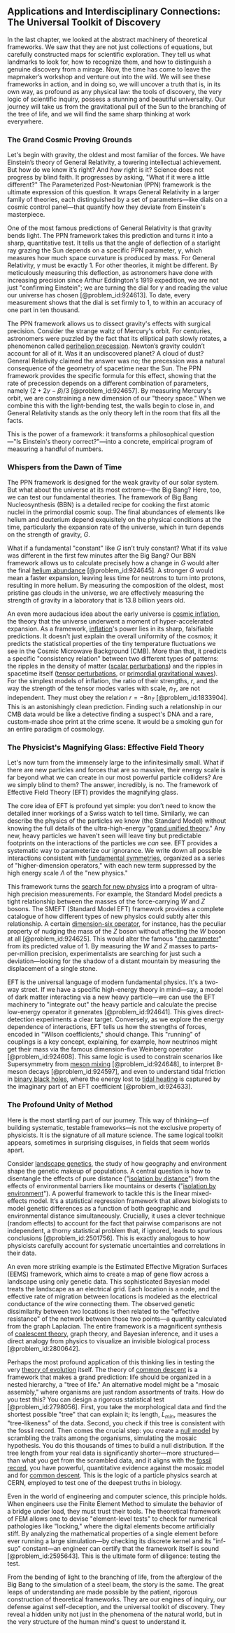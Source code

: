 ## Applications and Interdisciplinary Connections: The Universal Toolkit of Discovery

In the last chapter, we looked at the abstract machinery of theoretical frameworks. We saw that they are not just collections of equations, but carefully constructed maps for scientific exploration. They tell us what landmarks to look for, how to recognize them, and how to distinguish a genuine discovery from a mirage. Now, the time has come to leave the mapmaker’s workshop and venture out into the wild. We will see these frameworks in action, and in doing so, we will uncover a truth that is, in its own way, as profound as any physical law: the tools of discovery, the very logic of scientific inquiry, possess a stunning and beautiful universality. Our journey will take us from the gravitational pull of the Sun to the branching of the tree of life, and we will find the same sharp thinking at work everywhere.

### The Grand Cosmic Proving Grounds

Let's begin with gravity, the oldest and most familiar of the forces. We have Einstein’s theory of General Relativity, a towering intellectual achievement. But how do we know it’s right? And *how* right is it? Science does not progress by blind faith. It progresses by asking, "What if it were a little different?" The Parameterized Post-Newtonian (PPN) framework is the ultimate expression of this question. It wraps General Relativity in a larger family of theories, each distinguished by a set of parameters—like dials on a cosmic control panel—that quantify how they deviate from Einstein's masterpiece.

One of the most famous predictions of General Relativity is that gravity bends light. The PPN framework takes this prediction and turns it into a sharp, quantitative test. It tells us that the angle of deflection of a starlight ray grazing the Sun depends on a specific PPN parameter, $\gamma$, which measures how much space curvature is produced by mass. For General Relativity, $\gamma$ must be exactly 1. For other theories, it might be different. By meticulously measuring this deflection, as astronomers have done with increasing precision since Arthur Eddington's 1919 expedition, we are not just "confirming Einstein"; we are turning the dial for $\gamma$ and reading the value our universe has chosen [@problem_id:924613]. To date, every measurement shows that the dial is set firmly to 1, to within an accuracy of one part in ten thousand.

The PPN framework allows us to dissect gravity's effects with surgical precision. Consider the strange waltz of Mercury's orbit. For centuries, astronomers were puzzled by the fact that its elliptical path slowly rotates, a phenomenon called [perihelion precession](@article_id:262573). Newton’s gravity couldn’t account for all of it. Was it an undiscovered planet? A cloud of dust? General Relativity claimed the answer was no; the precession was a natural consequence of the geometry of spacetime near the Sun. The PPN framework provides the specific formula for this effect, showing that the rate of precession depends on a different combination of parameters, namely $(2+2\gamma-\beta)/3$ [@problem_id:924657]. By measuring Mercury's orbit, we are constraining a new dimension of our "theory space." When we combine this with the light-bending test, the walls begin to close in, and General Relativity stands as the only theory left in the room that fits all the facts.

This is the power of a framework: it transforms a philosophical question—"Is Einstein's theory correct?"—into a concrete, empirical program of measuring a handful of numbers.

### Whispers from the Dawn of Time

The PPN framework is designed for the weak gravity of our solar system. But what about the universe at its most extreme—the Big Bang? Here, too, we can test our fundamental theories. The framework of Big Bang Nucleosynthesis (BBN) is a detailed recipe for cooking the first atomic nuclei in the primordial cosmic soup. The final abundances of elements like helium and deuterium depend exquisitely on the physical conditions at the time, particularly the expansion rate of the universe, which in turn depends on the strength of gravity, $G$.

What if a fundamental "constant" like $G$ isn’t truly constant? What if its value was different in the first few minutes after the Big Bang? Our BBN framework allows us to calculate precisely how a change in $G$ would alter the final [helium abundance](@article_id:157988) [@problem_id:924645]. A stronger $G$ would mean a faster expansion, leaving less time for neutrons to turn into protons, resulting in more helium. By measuring the composition of the oldest, most pristine gas clouds in the universe, we are effectively measuring the strength of gravity in a laboratory that is 13.8 billion years old.

An even more audacious idea about the early universe is [cosmic inflation](@article_id:156104), the theory that the universe underwent a moment of hyper-accelerated expansion. As a framework, [inflation](@article_id:160710)'s power lies in its sharp, falsifiable predictions. It doesn't just explain the overall uniformity of the cosmos; it predicts the statistical properties of the tiny temperature fluctuations we see in the Cosmic Microwave Background (CMB). More than that, it predicts a specific "consistency relation" between two different types of patterns: the ripples in the density of matter ([scalar perturbations](@article_id:159844)) and the ripples in spacetime itself ([tensor perturbations](@article_id:159936), or [primordial gravitational waves](@article_id:160586)). For the simplest models of inflation, the ratio of their strengths, $r$, and the way the strength of the tensor modes varies with scale, $n_T$, are not independent. They must obey the relation $r = -8n_T$ [@problem_id:1833904]. This is an astonishingly clean prediction. Finding such a relationship in our CMB data would be like a detective finding a suspect's DNA and a rare, custom-made shoe print at the crime scene. It would be a smoking gun for an entire paradigm of cosmology.

### The Physicist's Magnifying Glass: Effective Field Theory

Let's now turn from the immensely large to the infinitesimally small. What if there are new particles and forces that are so massive, their energy scale is far beyond what we can create in our most powerful particle colliders? Are we simply blind to them? The answer, incredibly, is no. The framework of Effective Field Theory (EFT) provides the magnifying glass.

The core idea of EFT is profound yet simple: you don’t need to know the detailed inner workings of a Swiss watch to tell time. Similarly, we can describe the physics of the particles we know (the Standard Model) without knowing the full details of the ultra-high-energy "[grand unified theory](@article_id:149810)." Any new, heavy particles we haven't seen will leave tiny but predictable footprints on the interactions of the particles we *can* see. EFT provides a systematic way to parameterize our ignorance. We write down all possible interactions consistent with [fundamental symmetries](@article_id:160762), organized as a series of "higher-dimension operators," with each new term suppressed by the high energy scale $\Lambda$ of the "new physics."

This framework turns the [search for new physics](@article_id:158642) into a program of ultra-high precision measurements. For example, the Standard Model predicts a tight relationship between the masses of the force-carrying $W$ and $Z$ bosons. The SMEFT (Standard Model EFT) framework provides a complete catalogue of how different types of new physics could subtly alter this relationship. A certain [dimension-six operator](@article_id:158953), for instance, has the peculiar property of nudging the mass of the $Z$ boson without affecting the $W$ boson at all [@problem_id:924625]. This would alter the famous "[rho parameter](@article_id:155300)" from its predicted value of 1. By measuring the $W$ and $Z$ masses to parts-per-million precision, experimentalists are searching for just such a deviation—looking for the shadow of a distant mountain by measuring the displacement of a single stone.

EFT is the universal language of modern fundamental physics. It's a two-way street. If we have a specific high-energy theory in mind—say, a model of dark matter interacting via a new heavy particle—we can use the EFT machinery to "integrate out" the heavy particle and calculate the precise low-energy operator it generates [@problem_id:924641]. This gives direct-detection experiments a clear target. Conversely, as we explore the energy dependence of interactions, EFT tells us how the strengths of forces, encoded in "Wilson coefficients," should change. This "running" of couplings is a key concept, explaining, for example, how neutrinos might get their mass via the famous dimension-five Weinberg operator [@problem_id:924608]. This same logic is used to constrain scenarios like Supersymmetry from [meson mixing](@article_id:160086) [@problem_id:924648], to interpret B-meson decays [@problem_id:924597], and even to understand tidal friction in [binary black holes](@article_id:263599), where the energy lost to [tidal heating](@article_id:161314) is captured by the imaginary part of an EFT coefficient [@problem_id:924633].

### The Profound Unity of Method

Here is the most startling part of our journey. This way of thinking—of building systematic, testable frameworks—is not the exclusive property of physicists. It is the signature of all mature science. The same logical toolkit appears, sometimes in surprising disguises, in fields that seem worlds apart.

Consider [landscape genetics](@article_id:149273), the study of how geography and environment shape the genetic makeup of populations. A central question is how to disentangle the effects of pure distance ("[isolation by distance](@article_id:147427)") from the effects of environmental barriers like mountains or deserts ("[isolation by environment](@article_id:189285)"). A powerful framework to tackle this is the linear mixed-effects model. It’s a statistical regression framework that allows biologists to model genetic differences as a function of both geographic and environmental distance simultaneously. Crucially, it uses a clever technique (random effects) to account for the fact that pairwise comparisons are not independent, a thorny statistical problem that, if ignored, leads to spurious conclusions [@problem_id:2501756]. This is exactly analogous to how physicists carefully account for systematic uncertainties and correlations in their data.

An even more striking example is the Estimated Effective Migration Surfaces (EEMS) framework, which aims to create a map of gene flow across a landscape using only genetic data. This sophisticated Bayesian model treats the landscape as an electrical grid. Each location is a node, and the effective rate of migration between locations is modeled as the electrical conductance of the wire connecting them. The observed genetic dissimilarity between two locations is then related to the "effective resistance" of the network between those two points—a quantity calculated from the graph Laplacian. The entire framework is a magnificent synthesis of [coalescent theory](@article_id:154557), graph theory, and Bayesian inference, and it uses a direct analogy from physics to visualize an invisible biological process [@problem_id:2800642].

Perhaps the most profound application of this thinking lies in testing the very [theory of evolution](@article_id:177266) itself. The theory of [common descent](@article_id:200800) is a framework that makes a grand prediction: life should be organized in a nested hierarchy, a "tree of life." An alternative model might be a "mosaic assembly," where organisms are just random assortments of traits. How do you test this? You can design a rigorous statistical test [@problem_id:2798056]. First, you take the morphological data and find the shortest possible "tree" that can explain it; its length, $L_{min}$, measures the "tree-likeness" of the data. Second, you check if this tree is consistent with the fossil record. Then comes the crucial step: you create a [null model](@article_id:181348) by scrambling the traits among the organisms, simulating the mosaic hypothesis. You do this thousands of times to build a null distribution. If the tree length from your real data is significantly shorter—more structured—than what you get from the scrambled data, and it aligns with the [fossil record](@article_id:136199), you have powerful, quantitative evidence against the mosaic model and for [common descent](@article_id:200800). This is the logic of a particle physics search at CERN, employed to test one of the deepest truths in biology.

Even in the world of engineering and computer science, this principle holds. When engineers use the Finite Element Method to simulate the behavior of a bridge under load, they must trust their tools. The theoretical framework of FEM allows one to devise "element-level tests" to check for numerical pathologies like "locking," where the digital elements become artificially stiff. By analyzing the mathematical properties of a single element before ever running a large simulation—by checking its discrete kernel and its "inf-sup" constant—an engineer can certify that the framework itself is sound [@problem_id:2595643]. This is the ultimate form of diligence: testing the test.

From the bending of light to the branching of life, from the afterglow of the Big Bang to the simulation of a steel beam, the story is the same. The great leaps of understanding are made possible by the patient, rigorous construction of theoretical frameworks. They are our engines of inquiry, our defense against self-deception, and the universal toolkit of discovery. They reveal a hidden unity not just in the phenomena of the natural world, but in the very structure of the human mind's quest to understand it.